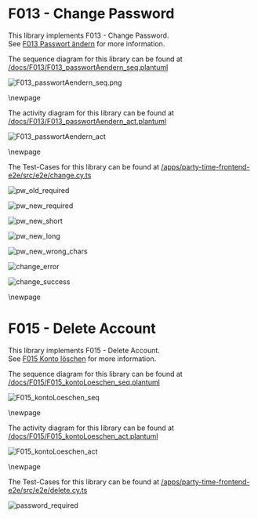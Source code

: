 # F013 - Change Password

This library implements F013 - Change Password.  
See [F013 Passwort ändern](https://github.com/party-time-2/party-time/issues/13) for more information.

The sequence diagram for this library can be found at [/docs/F013/F013_passwortAendern_seq.plantuml](/docs/F013/F013_passwortAendern_seq.plantuml)

![F013_passwortAendern_seq.png](/docs/PNG/F013/F013_passwortAendern_seq.png)

\newpage

The activity diagram for this library can be found at [/docs/F013/F013_passwortAendern_act.plantuml](/docs/F013/F013_passwortAendern_act.plantuml)

![F013_passwortAendern_act](/docs/PNG/F013/F013_passwortAendern_act.png)

\newpage

<!-- The controller for this library can be found at [/apps/party-time-backend/src/main/java/com/partytime/api/controller/AuthController.java](/apps/party-time-backend/src/main/java/com/partytime/api/controller/AuthController.java) -->

The Test-Cases for this library can be found at [/apps/party-time-frontend-e2e/src/e2e/change.cy.ts](/apps/party-time-frontend-e2e/src/e2e/change.cy.ts)

![pw_old_required](/docs/PNG/F013/Tests/party-time-change-error%20--%20should%20show%20pw_old_required.png)

![pw_new_required](/docs/PNG/F013/Tests/party-time-change-error%20--%20should%20show%20pw_new_required.png)

![pw_new_short](/docs/PNG/F013/Tests/party-time-change-error%20--%20should%20show%20pw_new_short.png)

![pw_new_long](/docs/PNG/F013/Tests/party-time-change-error%20--%20should%20show%20pw_new_long.png)

![pw_new_wrong_chars](/docs/PNG/F013/Tests/party-time-change-error%20--%20should%20show%20pw_new_wrong_chars.png)

![change_error](/docs/PNG/F013/Tests/party-time-change%20--%20should%20show%20change_error.png)

![change_success](/docs/PNG/F013/Tests/party-time-change%20--%20should%20show%20change_success.png)

\newpage

# F015 - Delete Account

This library implements F015 - Delete Account.  
See [F015 Konto löschen](https://github.com/party-time-2/party-time/issues/15) for more information.

The sequence diagram for this library can be found at [/docs/F015/F015_kontoLoeschen_seq.plantuml](/docs/F015/F015_kontoLoeschen_seq.plantuml)

![F015_kontoLoeschen_seq](/docs/PNG/F015/F015_kontoLoeschen_seq.png)

\newpage

The activity diagram for this library can be found at [/docs/F015/F015_kontoLoeschen_act.plantuml](/docs/F015/F015_kontoLoeschen_act.plantuml)

![F015_kontoLoeschen_act](/docs/PNG/F015/F015_kontoLoeschen_act.png)

\newpage

<!-- The controller for this library can be found at [/apps/party-time-backend/src/main/java/com/partytime/api/controller/AccountController.java](/apps/party-time-backend/src/main/java/com/partytime/api/controller/AccountController.java) -->

The Test-Cases for this library can be found at [/apps/party-time-frontend-e2e/src/e2e/delete.cy.ts](/apps/party-time-frontend-e2e/src/e2e/delete.cy.ts)

![password_required](/docs/PNG/F015/Tests/party-time-delete%20--%20should%20show%20password_required.png)
